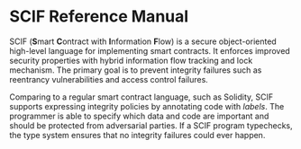 # SCIF Reference Manual

SCIF (**S**mart **C**ontract with **I**nformation **F**low) is a secure object-oriented high-level language for implementing smart contracts. It enforces improved security properties with hybrid information flow tracking and lock mechanism. The primary goal is to prevent integrity failures such as reentrancy vulnerabilities and access control failures.

Comparing to a regular smart contract language, such as Solidity, SCIF supports expressing integrity policies by annotating code with *labels*. The programmer is able to specify which data and code are important and should be protected from adversarial parties. If a SCIF program typechecks, the type system ensures that no integrity failures could ever happen.


